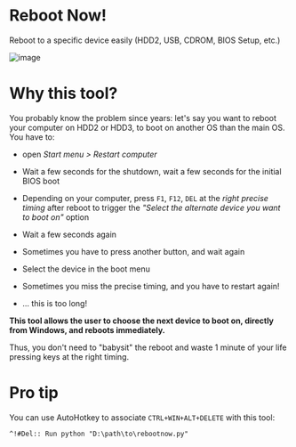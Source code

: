 # Reboot Now!

Reboot to a specific device easily (HDD2, USB, CDROM, BIOS Setup, etc.) 

![image](https://user-images.githubusercontent.com/6168083/85631445-d6d60300-b675-11ea-95d4-32dee62ae18b.png)

# Why this tool?

You probably know the problem since years: let's say you want to reboot your computer on HDD2 or HDD3, to boot on another OS than the main OS. You have to:

* open *Start menu > Restart computer*

* Wait a few seconds for the shutdown, wait a few seconds for the initial BIOS boot

* Depending on your computer, press `F1`, `F12`, `DEL` at the *right precise timing* after reboot to trigger the *"Select the alternate device you want to boot on"* option

* Wait a few seconds again

* Sometimes you have to press another button, and wait again

* Select the device in the boot menu

* Sometimes you miss the precise timing, and you have to restart again!

* ... this is too long!

**This tool allows the user to choose the next device to boot on, directly from Windows, and reboots immediately.**

Thus, you don't need to "babysit" the reboot and waste 1 minute of your life pressing keys at the right timing.

# Pro tip

You can use AutoHotkey to associate `CTRL+WIN+ALT+DELETE` with this tool:

    ^!#Del:: Run python "D:\path\to\rebootnow.py"
